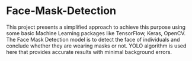 # Face-Mask-Detection
This project presents a simplified approach to achieve this purpose using some basic Machine Learning packages like TensorFlow, Keras, OpenCV.
The Face Mask Detection model is to detect the face of individuals and conclude whether they are wearing masks or not.
YOLO algorithm is used here that provides accurate results with minimal background errors.
